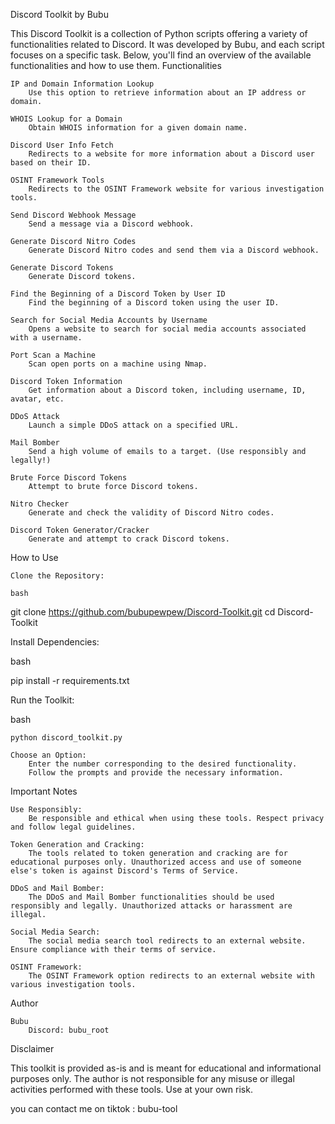 Discord Toolkit by Bubu

This Discord Toolkit is a collection of Python scripts offering a variety of functionalities related to Discord. It was developed by Bubu, and each script focuses on a specific task. Below, you'll find an overview of the available functionalities and how to use them.
Functionalities

    IP and Domain Information Lookup
        Use this option to retrieve information about an IP address or domain.

    WHOIS Lookup for a Domain
        Obtain WHOIS information for a given domain name.

    Discord User Info Fetch
        Redirects to a website for more information about a Discord user based on their ID.

    OSINT Framework Tools
        Redirects to the OSINT Framework website for various investigation tools.

    Send Discord Webhook Message
        Send a message via a Discord webhook.

    Generate Discord Nitro Codes
        Generate Discord Nitro codes and send them via a Discord webhook.

    Generate Discord Tokens
        Generate Discord tokens.

    Find the Beginning of a Discord Token by User ID
        Find the beginning of a Discord token using the user ID.

    Search for Social Media Accounts by Username
        Opens a website to search for social media accounts associated with a username.

    Port Scan a Machine
        Scan open ports on a machine using Nmap.

    Discord Token Information
        Get information about a Discord token, including username, ID, avatar, etc.

    DDoS Attack
        Launch a simple DDoS attack on a specified URL.

    Mail Bomber
        Send a high volume of emails to a target. (Use responsibly and legally!)

    Brute Force Discord Tokens
        Attempt to brute force Discord tokens.

    Nitro Checker
        Generate and check the validity of Discord Nitro codes.

    Discord Token Generator/Cracker
        Generate and attempt to crack Discord tokens.

How to Use

    Clone the Repository:

    bash

git clone https://github.com/bubupewpew/Discord-Toolkit.git
cd Discord-Toolkit

Install Dependencies:

bash

pip install -r requirements.txt

Run the Toolkit:

bash

    python discord_toolkit.py

    Choose an Option:
        Enter the number corresponding to the desired functionality.
        Follow the prompts and provide the necessary information.

Important Notes

    Use Responsibly:
        Be responsible and ethical when using these tools. Respect privacy and follow legal guidelines.

    Token Generation and Cracking:
        The tools related to token generation and cracking are for educational purposes only. Unauthorized access and use of someone else's token is against Discord's Terms of Service.

    DDoS and Mail Bomber:
        The DDoS and Mail Bomber functionalities should be used responsibly and legally. Unauthorized attacks or harassment are illegal.

    Social Media Search:
        The social media search tool redirects to an external website. Ensure compliance with their terms of service.

    OSINT Framework:
        The OSINT Framework option redirects to an external website with various investigation tools.

Author

    Bubu
        Discord: bubu_root

Disclaimer

This toolkit is provided as-is and is meant for educational and informational purposes only. The author is not responsible for any misuse or illegal activities performed with these tools. Use at your own risk.

you can contact me on tiktok : bubu-tool
